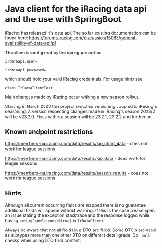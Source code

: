 # Java client for the iRacing data api and the use with SpringBoot

iRacing has released it's data api. The so far existing documentation can be found here:
https://forums.iracing.com/discussion/15068/general-availability-of-data-api/p1

The client is configured by the spring properties

`
irdataapi.user=
`

`
irdataapi.password=
`

which should hold your valid iRacing credentials.
For usage hints see 

`
class IrDataClientTest
`

Main changes made by iRacing occur withing a new season rollout.

Starting in March 2023 this project switches versioning coupled to iRacing's seasoning.
A version respecting changes made in iRacing's season 2023/2 will be v23.2.0. Fixes within a seasion 
will be 23.2.1, 23.2.2 and further on.


## Known endpoint restrictions

https://members-ng.iracing.com/data/results/lap_chart_data - does not work for league sessions

https://members-ng.iracing.com/data/results/lap_data - does work for league sessions

https://members-ng.iracing.com/data/results/season_results - does not work for league sessions


## Hints

Although all current occurring fields are mapped there is no guarantee
additional fields will appear without warning. If this is the case please
open an issue stating the exception stacktrace and the response logged while having `setLogJsonResponse(true)` in `IrDataClient`.


Always be aware that not all fields in a DTO are filled. Some DTO's are
used as subtypes more than one other DTO on different detail grade. Do ` null` checks when using DTO field content. 

